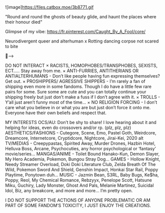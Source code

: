 ![image]https://files.catbox.moe/3b8771.gif

"Round and round the ghosts of beauty glide, and haunt the places where their honour died"

Glimpse of my vibe: https://fr.pinterest.com/Caught_By_A_Fool/core/
<!--
**KANNIBALKUNT/KANNIBALKUNT** is a ✨ _special_ ✨ repository because its `README.md` (this file) appears on your GitHub profile.

🧬--> 

Neurodivergent queer and alterhuman     x      Rotting dancing corpse not scared to bite

🧬-->

DO NOT INTERACT
× RACISTS, HOMOPHOBES/TRANSPHOBES, SEXISTS, ECT….. Stay away from me.
× ANTI-FURRIES, ANTITHERIANS OR ANTIALTERHUMANS - Don’t like people having fun expressing themselves? Get out.
× PROSHIPPERS/ AGRESSIVE SHIPPERS - I’m rarely a fan of shipping even more in some fandoms. Though I do have a little few rare pairs for some. Sure some are cute and you can totally continue your shipping freely but just don’t make a fuss if I don’t agree with it.
× TROLLS - Y’all just aren’t funny most of the time…
× NO RELIGION FORCING - I don’t care what you believe in or what you are but just don’t force it onto me. Everyone have their own beliefs and respect that.

MY INTERESTS
OCS/AU: Don’t be shy to share! I love hearing about it and helping for ideas, even do crossovers and/or rp. (plz, plz, plz)
AESTHETICS/FASHIONS - Cutegore, Scene, Emo, Pastel Goth, Weirdcore, Dreamcore, Internetcore, Cryptidcore, Nightcore, Jirai-Kei, 2020 alt
TV/MEDIAS - Creepypastas, Spirited Away, Murder Drones, Hazbin Hotel, Helluva Boss, Arcane, Psychocuties, any horror psychological or ‘fantasy’ movie/series…
MANGAS/ANIME - Toilet Bound Hanako-Kun, Demon Slayer, My Hero Academia, Pokemon, Bungou Stray Dog…
GAMES - Hollow Knight, Needy Streamer Overload, Doki Doki Literature Club, Zelda Breath Of The Wild, Pokemon Sword And Shield, Genshin Impact, Honkai Star Rail, Poppy Playtime, Ponytown duh…
MUSIC - Jazmin Bean, S3RL, Baby Bugs, Ke$ha, Poppy, Reol, My Chemical Romance, Rebzyyx, Penelope Scott, Hatsune Miku, Guchiry, Lady Monster, Ghost And Pals, Melanie Martinez, Suicidal Idol, Biz, any breakcore, and more and more… I’m pretty open.

I DO NOT SUPPORT THE ACTIONS OF ANYONE PROBLEMATIC OR AM PART OF SOME FANDOM’S TOXICITY, I JUST ENJOY THE CREATIONS.
